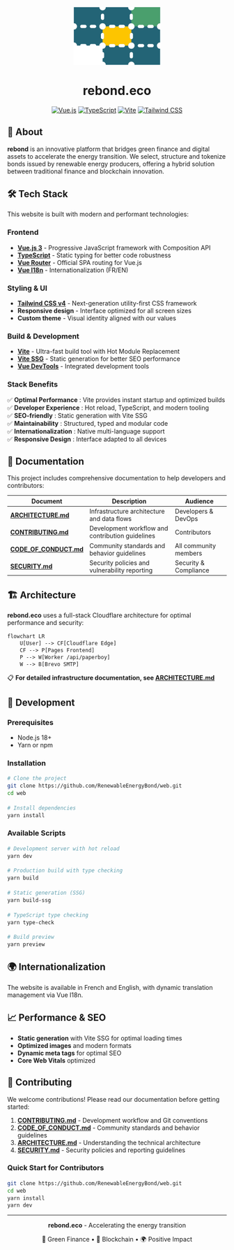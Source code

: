 <div align="center">
  <img src="./public/assets/logo-rebond.svg" alt="rebond logo" width="200"/>
  
  # rebond.eco
  
  [![Vue.js](https://img.shields.io/badge/Vue.js-4FC08D?style=flat&logo=vue.js&logoColor=white)](https://vuejs.org/)
  [![TypeScript](https://img.shields.io/badge/TypeScript-007ACC?style=flat&logo=typescript&logoColor=white)](https://www.typescriptlang.org/)
  [![Vite](https://img.shields.io/badge/Vite-646CFF?style=flat&logo=vite&logoColor=white)](https://vitejs.dev/)
  [![Tailwind CSS](https://img.shields.io/badge/Tailwind_CSS-38B2AC?style=flat&logo=tailwind-css&logoColor=white)](https://tailwindcss.com/)
</div>

## 🚀 About

**rebond** is an innovative platform that bridges green finance and digital assets to accelerate the energy transition. We select, structure and tokenize bonds issued by renewable energy producers, offering a hybrid solution between traditional finance and blockchain innovation.

## 🛠️ Tech Stack

This website is built with modern and performant technologies:

### Frontend
- **[Vue.js 3](https://vuejs.org/)** - Progressive JavaScript framework with Composition API
- **[TypeScript](https://www.typescriptlang.org/)** - Static typing for better code robustness
- **[Vue Router](https://router.vuejs.org/)** - Official SPA routing for Vue.js
- **[Vue I18n](https://vue-i18n.intlify.dev/)** - Internationalization (FR/EN)

### Styling & UI
- **[Tailwind CSS v4](https://tailwindcss.com/)** - Next-generation utility-first CSS framework
- **Responsive design** - Interface optimized for all screen sizes
- **Custom theme** - Visual identity aligned with our values

### Build & Development
- **[Vite](https://vitejs.dev/)** - Ultra-fast build tool with Hot Module Replacement
- **[Vite SSG](https://github.com/antfu/vite-ssg)** - Static generation for better SEO performance
- **[Vue DevTools](https://devtools.vuejs.org/)** - Integrated development tools

### Stack Benefits

✅ **Optimal Performance** : Vite provides instant startup and optimized builds  
✅ **Developer Experience** : Hot reload, TypeScript, and modern tooling  
✅ **SEO-friendly** : Static generation with Vite SSG  
✅ **Maintainability** : Structured, typed and modular code  
✅ **Internationalization** : Native multi-language support  
✅ **Responsive Design** : Interface adapted to all devices  

## 📖 Documentation

This project includes comprehensive documentation to help developers and contributors:

| Document | Description | Audience |
|----------|-------------|----------|
| **[ARCHITECTURE.md](./ARCHITECTURE.md)** | Infrastructure architecture and data flows | Developers & DevOps |
| **[CONTRIBUTING.md](./CONTRIBUTING.md)** | Development workflow and contribution guidelines | Contributors |
| **[CODE_OF_CONDUCT.md](./CODE_OF_CONDUCT.md)** | Community standards and behavior guidelines | All community members |
| **[SECURITY.md](./SECURITY.md)** | Security policies and vulnerability reporting | Security & Compliance |

## 🏗️ Architecture

**rebond.eco** uses a full-stack Cloudflare architecture for optimal performance and security:

```mermaid
flowchart LR
    U[User] --> CF[Cloudflare Edge]
    CF --> P[Pages Frontend]
    P --> W[Worker /api/paperboy]
    W --> B[Brevo SMTP]
```

📋 **For detailed infrastructure documentation, see [ARCHITECTURE.md](./ARCHITECTURE.md)**

## 🚀 Development

### Prerequisites
- Node.js 18+
- Yarn or npm

### Installation

```bash
# Clone the project
git clone https://github.com/RenewableEnergyBond/web.git
cd web

# Install dependencies
yarn install
```

### Available Scripts

```bash
# Development server with hot reload
yarn dev

# Production build with type checking
yarn build

# Static generation (SSG)
yarn build-ssg

# TypeScript type checking
yarn type-check

# Build preview
yarn preview
```

## 🌍 Internationalization

The website is available in French and English, with dynamic translation management via Vue I18n.

## 📈 Performance & SEO

- **Static generation** with Vite SSG for optimal loading times
- **Optimized images** and modern formats
- **Dynamic meta tags** for optimal SEO
- **Core Web Vitals** optimized

## 🤝 Contributing

We welcome contributions! Please read our documentation before getting started:

1. **[CONTRIBUTING.md](./CONTRIBUTING.md)** - Development workflow and Git conventions
2. **[CODE_OF_CONDUCT.md](./CODE_OF_CONDUCT.md)** - Community standards and behavior guidelines
3. **[ARCHITECTURE.md](./ARCHITECTURE.md)** - Understanding the technical architecture  
4. **[SECURITY.md](./SECURITY.md)** - Security policies and reporting guidelines

### Quick Start for Contributors
```bash
git clone https://github.com/RenewableEnergyBond/web.git
cd web
yarn install
yarn dev
```

---

<div align="center">
  <p><strong>rebond.eco</strong> - Accelerating the energy transition</p>
  <p>🌱 Green Finance • 🔗 Blockchain • 🌍 Positive Impact</p>
</div>
